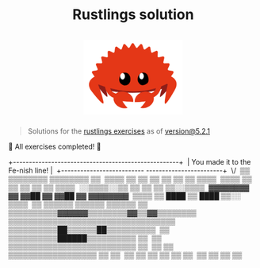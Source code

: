 <h1 align="center">
  <div>Rustlings solution</div><br>
  <img src="logo.png" alt="rust" width="200">
</h1>

> Solutions for the [rustlings exercises](https://github.com/rust-lang/rustlings) as of version@5.2.1

🎉 All exercises completed! 🎉

+----------------------------------------------------+&nbsp;
|          You made it to the Fe-nish line!          |&nbsp;
+--------------------------  ------------------------+&nbsp;
                          \\/&nbsp;
     ▒▒          ▒▒▒▒▒▒▒▒      ▒▒▒▒▒▒▒▒          ▒▒&nbsp;
   ▒▒▒▒  ▒▒    ▒▒        ▒▒  ▒▒        ▒▒    ▒▒  ▒▒▒▒&nbsp;
   ▒▒▒▒  ▒▒  ▒▒            ▒▒            ▒▒  ▒▒  ▒▒▒▒&nbsp;
 ░░▒▒▒▒░░▒▒  ▒▒            ▒▒            ▒▒  ▒▒░░▒▒▒▒&nbsp;
   ▓▓▓▓▓▓▓▓  ▓▓      ▓▓██  ▓▓  ▓▓██      ▓▓  ▓▓▓▓▓▓▓▓&nbsp;
     ▒▒▒▒    ▒▒      ████  ▒▒  ████      ▒▒░░  ▒▒▒▒&nbsp;
       ▒▒  ▒▒▒▒▒▒        ▒▒▒▒▒▒        ▒▒▒▒▒▒  ▒▒&nbsp;
         ▒▒▒▒▒▒▒▒▒▒▓▓▓▓▓▓▒▒▒▒▒▒▒▒▓▓▒▒▓▓▒▒▒▒▒▒▒▒&nbsp;
           ▒▒▒▒▒▒▒▒▒▒▒▒▒▒▒▒▒▒▒▒▒▒▒▒▒▒▒▒▒▒▒▒▒▒&nbsp;
             ▒▒▒▒▒▒▒▒▒▒██▒▒▒▒▒▒██▒▒▒▒▒▒▒▒▒▒&nbsp;
           ▒▒  ▒▒▒▒▒▒▒▒▒▒██████▒▒▒▒▒▒▒▒▒▒  ▒▒&nbsp;
         ▒▒    ▒▒▒▒▒▒▒▒▒▒▒▒▒▒▒▒▒▒▒▒▒▒▒▒▒▒    ▒▒&nbsp;
       ▒▒    ▒▒    ▒▒▒▒▒▒▒▒▒▒▒▒▒▒▒▒▒▒    ▒▒    ▒▒&nbsp;
       ▒▒  ▒▒    ▒▒                  ▒▒    ▒▒  ▒▒&nbsp;
           ▒▒  ▒▒                      ▒▒  ▒▒&nbsp;
